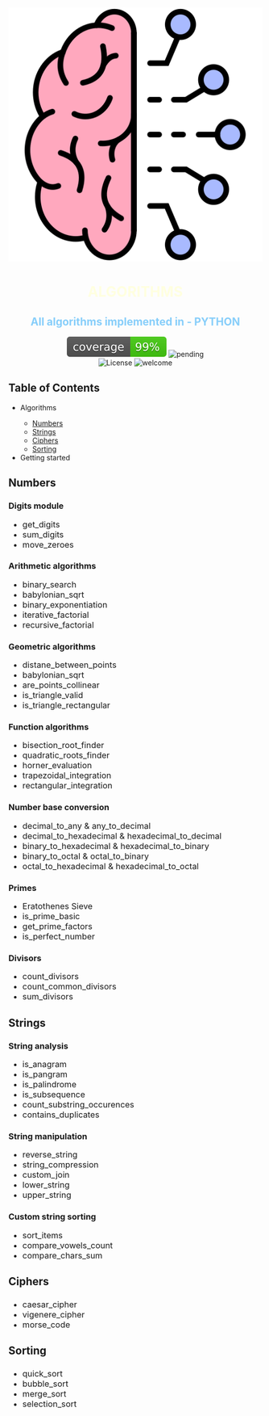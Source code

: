 <div align="center">
    <img src="logo.svg" alt="Logo">
    <h1 style="color:lightyellow;">ALGORITHMS</h1>
    <h2 style="color:lightskyblue;">All algorithms implemented in - PYTHON</h2>
</div>

<div align="center">
    <img src="coverage.svg" alt="coverage">
    <img src="https://img.shields.io/badge/build-pending-yellow.svg" alt="pending">
</div>

<div align="center">
    <img src="https://img.shields.io/badge/license-All%20Rights%20Reserved-lightgrey.svg" alt="License">
    <img src="https://img.shields.io/badge/Welcome-We%20are%20Glad%20You're%20Here-pink" alt="welcome">
</div>
<div>
    <h2>Table of Contents</h2>
    <ul>
        <li>Algorithms</li>
        <ul>
        <li><a href="#numbers">Numbers</a></li>
        <li><a href="#strings">Strings</a></li>
        <li><a href="#ciphers">Ciphers</a></li>
        <li><a href="#sorting">Sorting</a></li>
        </ul>
        <li>Getting started</li>
    </ul>
</div>



<div>
    <h2 id="numbers">Numbers</h2>
    <h3>
    Digits module
<ul style="margin-bottom: 10px; font-weight: lighter;">
        <li>
        get_digits
        </li>
        <li>sum_digits</li>    
        <li>move_zeroes
</li>
</ul>
    </h3>
    <h3>
    Arithmetic algorithms
<ul style="margin-bottom: 10px; font-weight: lighter;">
        <li>binary_search</li>
        <li>babylonian_sqrt</li>    
        <li>binary_exponentiation</li> 
        <li>iterative_factorial</li> 
        <li>recursive_factorial</li>
</ul>
    </h3>
 <h3>
    Geometric algorithms
<ul style="margin-bottom: 10px; font-weight: lighter;">
        <li>distane_between_points</li>
        <li>babylonian_sqrt</li>    
        <li>are_points_collinear</li>   
        <li>is_triangle_valid</li>   
        <li>is_triangle_rectangular</li>
</ul>
    </h3>
 <h3>
    Function algorithms
<ul style="margin-bottom: 10px; font-weight: lighter;">
        <li>bisection_root_finder</li>
        <li>quadratic_roots_finder</li>    
        <li>horner_evaluation</li>  
        <li>trapezoidal_integration</li>  
        <li>rectangular_integration</li>  
</ul>
    </h3>
 <h3>
    Number base conversion
<ul style="margin-bottom: 10px; font-weight: lighter;">
        <li>decimal_to_any & any_to_decimal</li>
        <li>decimal_to_hexadecimal & hexadecimal_to_decimal</li>
        <li>binary_to_hexadecimal & hexadecimal_to_binary</li>    
        <li>binary_to_octal & octal_to_binary</li>    
        <li>octal_to_hexadecimal & hexadecimal_to_octal</li>    

</ul>
    </h3>
 <h3>
    Primes
<ul style="margin-bottom: 10px; font-weight: lighter;">
        <li>Eratothenes Sieve</li>   
        <li>is_prime_basic</li>   
        <li>get_prime_factors</li>   
        <li>is_perfect_number</li>   

</ul>
    </h3>
 <h3>
    Divisors
<ul style="margin-bottom: 10px; font-weight: lighter;">
         <li>count_divisors</li>
        <li>count_common_divisors</li>
        <li>sum_divisors</li>
</ul>
    </h3>
<h2 id="strings">Strings</h2>
<h3>
    String analysis
<ul style="margin-bottom: 10px; font-weight: lighter;">
        <li>is_anagram</li>
        <li>is_pangram</li>
        <li>is_palindrome</li>
        <li>is_subsequence</li>
        <li>count_substring_occurences</li>
        <li>contains_duplicates</li>
        
</ul>
    </h3>
<h3>
    String manipulation
<ul style="margin-bottom: 10px; font-weight: lighter;">
        <li>reverse_string</li>
        <li>string_compression</li>
        <li>custom_join</li>
        <li>lower_string</li>
        <li>upper_string</li>
</ul>
    </h3>
<h3>
    Custom string sorting
<ul style="margin-bottom: 10px; font-weight: lighter;">
        <li>sort_items</li>
        <li>compare_vowels_count</li>
        <li>compare_chars_sum</li>
</ul>
    </h3>
<h2 id="ciphers">Ciphers</h2>
<h3>
<ul style="margin-bottom: 10px; font-weight: lighter;">
        <li>caesar_cipher</li>
        <li>vigenere_cipher</li>
        <li>morse_code</li>
</ul>
</h3>
<h2 id="sorting">Sorting</h2>
<h3>

<ul style="margin-bottom: 10px; font-weight: lighter;">
        <li>quick_sort</li>
        <li>bubble_sort</li>
        <li>merge_sort</li>
        <li>selection_sort</li>
</ul>
</h3>

</div>
